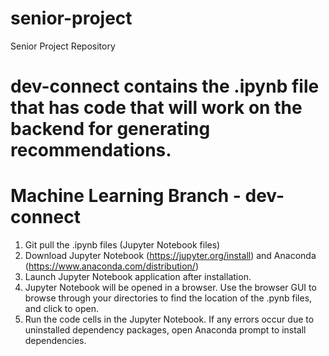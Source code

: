 # senior-project
Senior Project Repository

# dev-connect contains the .ipynb file that has code that will work on the backend for generating recommendations.

# Machine Learning Branch - dev-connect
1. Git pull the .ipynb files (Jupyter Notebook files)
2. Download Jupyter Notebook (https://jupyter.org/install) and Anaconda (https://www.anaconda.com/distribution/)
3. Launch Jupyter Notebook application after installation.
4. Jupyter Notebook will be opened in a browser. Use the browser GUI to browse through your directories to find the location of the .pynb files, and click to open.
5. Run the code cells in the Jupyter Notebook. If any errors occur due to uninstalled dependency packages, open Anaconda prompt to install dependencies.
